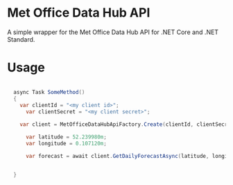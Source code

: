 # Met Office Data Hub API
A simple wrapper for the Met Office Data Hub API for .NET Core and .NET Standard.

# Usage
```C#

  async Task SomeMethod()
  {
  	var clientId = "<my client id>";
	  var clientSecret = "<my client secret>";
	
  	var client = MetOfficeDataHubApiFactory.Create(clientId, clientSecret);

	  var latitude = 52.239980m;
	  var longitude = 0.107120m;

	  var forecast = await client.GetDailyForecastAsync(latitude, longitude, true);


  }
```

